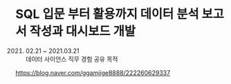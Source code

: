 # SQL 입문 부터 활용까지 데이터 분석 보고서 작성과 대시보드 개발 


2021. 02.21 ~ 2021.03.21 <br>
데이터 사이언스 직무 경험 공유 목적<br>

https://blog.naver.com/ggamjige8888/222260629337
